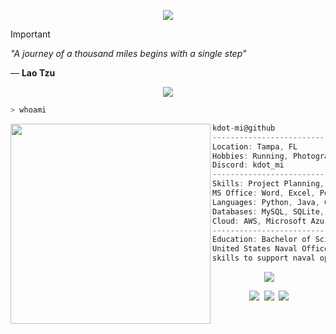 <p align="center">
  <img src="https://capsule-render.vercel.app/api?type=waving&color=gradient&height=90"/>
</p>

> [!IMPORTANT] 
> *"A journey of a thousand miles begins with a single step"*
>
> ― **Lao Tzu**
<p align="center">
  <img src="https://i.postimg.cc/c4YxXNfd/PURPLE-Line.gif">
</p>

```python
> whoami
```
<img align="left" src="https://upload.wikimedia.org/wikipedia/commons/thumb/b/b1/Emblem_of_the_United_States_Navy.svg/900px-Emblem_of_the_United_States_Navy.svg.png" width="320" /> 

```c
kdot-mi@github
--------------------------------------------------------------------------
Location: Tampa, FL
Hobbies: Running, Photography, Gaming, Anime
Discord: kdot_mi
--------------------------------------------------------------------------
Skills: Project Planning, Team Coordination, Leadership, Risk Management
MS Office: Word, Excel, PowerPoint, Outlook
Languages: Python, Java, C++
Databases: MySQL, SQLite, PostgreSQL, Oracle
Cloud: AWS, Microsoft Azure, Google Cloud
--------------------------------------------------------------------------
Education: Bachelor of Science in Information Technology
United States Naval Officer (Supply Corps). I am currently leveraging my
skills to support naval operations and logistics.
```
<p align="center">
  <img src="https://i.postimg.cc/c4YxXNfd/PURPLE-Line.gif">
</p>
<p align="center">
  <a href="https://www.linkedin.com/in/thurmondguy/"><img src="https://img.shields.io/badge/LinkedIn-0077B5?style=for-the-badge&logo=linkedin&logoColor=white"></a>&nbsp;
  <a href="https://kdot-mi.github.io/"><img src="https://img.shields.io/badge/website-000000?style=for-the-badge&logo=About.me&logoColor=white"></a>&nbsp;
  <a href="https://anilist.co/user/KDOTmi/"><img src="https://img.shields.io/badge/AniList-02A9FF?style=for-the-badge&logo=AniList&logoColor=white"></a>
</p>


